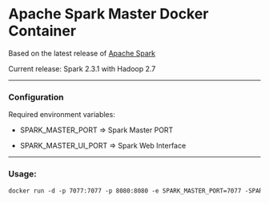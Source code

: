 # Apache Spark Master Docker Container

Based on the latest release of [Apache Spark](http://spark.apache.org/)

Current release: Spark 2.3.1 with Hadoop 2.7

------

### Configuration

Required environment variables:

- SPARK_MASTER_PORT => Spark Master PORT

- SPARK_MASTER_UI_PORT => Spark Web Interface


------

### Usage:

```dockerfile
docker run -d -p 7077:7077 -p 8080:8080 -e SPARK_MASTER_PORT=7077 -SPARK_MASTER_UI_PORT=8080  cloudiator/spark-master-docker:latest
```


